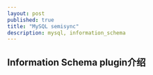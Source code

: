 ```yaml
---
layout: post
published: true
title: "MySQL semisync"
description: mysql, information_schema
---
```

## Information Schema plugin介绍






